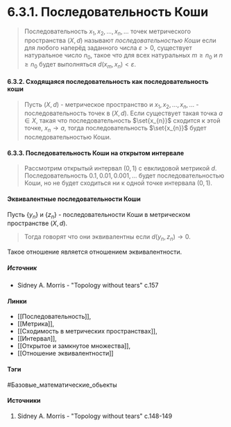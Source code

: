 # 6.3.1. Последовательность Коши
>Последовательность $x_{1},x_{2},\dots,x_{n},\dots$ точек метрического пространства $(X,d)$ называют *последовательностью Коши* если для любого наперёд заданного числа $\varepsilon>0$, существует натуральное число $n_{0}$, такое что для всех натуральных $m\ge n_{0}$ и $n\ge n_{0}$ будет выполняться $d(x_{m},x_{n})<\varepsilon$.
#### 6.3.2. Сходящаяся последовательность как последовательность коши
>Пусть $(X,d)$ - метрическое пространство и $x_{1},x_{2},\dots,x_{n},\dots$ - последовательность точек в $(X,d)$. Если существует такая точка $a\in X$, такая что последовательность $\set{x_{n}}$ сходится к этой точке, $x_{n}\to a$, тогда последовательность $\set{x_{n}}$ будет последовательностью Коши.
#### 6.3.3. Последовательность Коши на открытом интервале
>Рассмотрим открытый интервал $(0,1)$ с евклидовой метрикой $d$. Последовательность $0.1,0.01,0.001,\dots$ будет последовательностью Коши, но не будет сходиться ни к одной точке интервала $(0,1)$.

#### Эквивалентные последовательности Коши
Пусть $\{y_{n}\}$ и $\{z_{n}\}$ - последовательности Коши в метрическом пространстве $(X,d)$. 
>Тогда говорят что они эквивалентны если $d(y_{n},z_{n})\to0$. 

Такое отношение является отношением эквивалентности.
##### Источник
 - Sidney A. Morris - "Topology without tears" c.157
#### Линки
- [[Последовательность]],
- [[Метрика]],
- [[Сходимость в метрических пространствах]],
- [[Интервал]],
- [[Открытое и замкнутое множества]],
- [[Отношение эквивалентности]]
#### Тэги
 #Базовые_математические_обьекты 
#### Источники
 1. Sidney A. Morris - "Topology without tears" c.148-149
